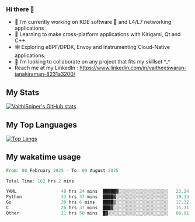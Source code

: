 ### Hi there 👋

- 🔭 I’m currently working on KDE software 💓 and L4/L7 networking applications 
- 📖 Learning to make cross-platform applications with Kirigami, Qt and C++
- 🕸️ Exploring eBPF/DPDK, Envoy and instrumenting Cloud-Native applications. 
- 👯 I’m looking to collaborate on any project that fits my skillset ^_^
- Reach me at my LinkedIn : https://www.linkedin.com/in/vaitheeswaran-janakiraman-8231a3200/

## My Stats
[![VaithiSniper's GitHub stats](https://github-readme-stats.vercel.app/api?username=VaithiSniper&hide=stars&theme=radical)](https://github.com/anuraghazra/github-readme-stats)

## My Top Languages

[![Top Langs](https://github-readme-stats.vercel.app/api/top-langs/?username=VaithiSniper&layout=compact)](https://github.com/anuraghazra/github-readme-stats)

## My wakatime usage

<!--START_SECTION:waka-->

```rust
From: 08 February 2025 - To: 09 August 2025

Total Time: 162 hrs 2 mins

YAML                 40 hrs 24 mins  █████▓░░░░░░░░░░░░░░░░░░░   23.24 %
Python               33 hrs 37 mins  ████▓░░░░░░░░░░░░░░░░░░░░   19.33 %
Go                   30 hrs 6 mins   ████▒░░░░░░░░░░░░░░░░░░░░   17.32 %
C                    26 hrs 37 mins  ███▓░░░░░░░░░░░░░░░░░░░░░   15.31 %
Other                11 hrs 50 mins  █▓░░░░░░░░░░░░░░░░░░░░░░░   06.81 %
```

<!--END_SECTION:waka-->
